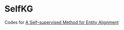 # SelfKG
Codes for [A Self-supervised Method for Entity Alignment](https://arxiv.org/pdf/2106.09395.pdf)
